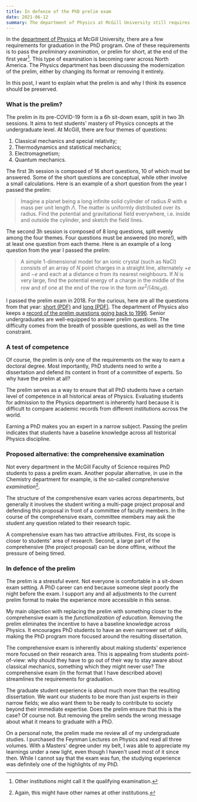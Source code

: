 ```yaml
---
title: In defence of the PhD prelim exam
date: 2021-06-12
summary: The department of Physics at McGill University still requires PhD students to pass the old-school prelim exam. That may change in the near future. Here's why I think we should keep it.
---
```


In the [department of Physics](http://www.physics.mcgill.ca) at McGill University, there are a few requirements for graduation in the PhD program. One of these requirements is to pass the *preliminary examination*, or prelim for short, at the end of the first year[^quals]. This type of examination is becoming rarer across North America. The Physics department has been discussing the modernization of the prelim, either by changing its format or removing it entirely.

In this post, I want to explain what the prelim is and why I think its essence should be preserved.

[^quals]: Other institutions might call it the qualifying examination.

### What is the prelim?

The prelim in its pre-COVID-19 form is a 6h sit-down exam, split in two 3h sessions. It aims to test students' mastery of Physics concepts at the undergraduate level. At McGill, there are four themes of questions:

1. Classical mechanics and special relativity;
2. Thermodynamics and statistical mechanics;
3. Electromagnetism;
4. Quantum mechanics.

The first 3h session is composed of 16 short questions, 10 of which must be answered. Some of the short questions are conceptual, while other involve a small calculations. Here is an example of a short question from the year I passed the prelim:

> Imagine a planet being a long infinite solid cylinder of radius $R$ with a mass per unit length $\Lambda$. The matter is uniformly distributed over its radius. Find the potential and gravitational field everywhere, i.e. inside and outside the cylinder, and sketch the field lines.

The second 3h session is composed of 8 long questions, split evenly among the four themes. Four questions must be answered (no more!), with at least one question from each theme. Here is an example of a long question from the year I passed the prelim:

> A simple 1-dimensional model for an ionic crystal (such as NaCl) consists of an array of $N$ point charges in a straight line, alternately $+e$ and $−e$ and each at a distance $a$ from its nearest neighbours. If $N$ is very large, find the potential energy of a charge in the middle of the row and of one at the end of the row in the form $\alpha e^2/(4\pi \epsilon_0 a)$.

I passed the prelim exam in 2018. For the curious, here are all the questions from that year: [short (PDF)](/files/prelim/prelim-short-2018.pdf) and [long (PDF)](/files/prelim/prelim-long-2018.pdf). The department of Physics also keeps a [record of the prelim questions going back to 1996](http://www.physics.mcgill.ca/grads/prelim/). Senior undergraduates are well-equipped to answer prelim questions. The difficulty comes from the breath of possible questions, as well as the time constraint. 

### A test of competence

Of course, the prelim is only one of the requirements on the way to earn a doctoral degree. Most importantly, PhD students need to write a dissertation and defend its content in front of a committee of experts. So why have the prelim at all? 

The prelim serves as a way to ensure that all PhD students have a certain level of competence in all historical areas of Physics. Evaluating students for admission to the Physics department is inherently hard because it is difficult to compare academic records from different institutions across the world. 

Earning a PhD makes you an expert in a narrow subject. Passing the prelim indicates that students have a baseline knowledge across all historical Physics discipline.

### Proposed alternative: the comprehensive examination

Not every department in the McGill Faculty of Science requires PhD students to pass a prelim exam. Another popular alternative, in use in the Chemistry department for example, is the so-called *comprehensive examination*[^comp].

[^comp]: Again, this might have other names at other institutions. 

The structure of the comprehensive exam varies across departments, but generally it involves the student writing a multi-page project proposal and defending this proposal in front of a committee of faculty members. In the course of the comprehensive exam, committee members may ask the student any question related to their research topic.

A comprehensive exam has two attractive attributes. First, its scope is closer to students' area of research. Second, a large part of the comprehensive (the project proposal) can be done offline, without the pressure of being timed.

### In defence of the prelim

The prelim is a stressful event. Not everyone is comfortable in a sit-down exam setting. A PhD career can end because someone slept poorly the night before the exam. I support any and all adjustments to the current prelim format to make the experience more accessible in this sense.

My main objection with replacing the prelim with something closer to the comprehensive exam is the *functionalization of education*. Removing the prelim eliminates the incentive to have a baseline knowledge across Physics. It encourages PhD students to have an even narrower set of skills, making the PhD program more focused around the resulting dissertation. 

The comprehensive exam is inherently about making students' experience more focused on their research area. This is appealing from students point-of-view: why should they have to go out of their way to stay aware about classical mechanics, something which they might never use? The comprehensive exam (in the format that I have described above) streamlines the requirements for graduation.

The graduate student experience is about much more than the resulting dissertation. We want our students to be more than just experts in their narrow fields; we also want them to be ready to contribute to society beyond their immediate expertise. Does the prelim ensure that this is the case? Of course not. But removing the prelim sends the wrong message about what it means to graduate with a PhD. 

On a personal note, the prelim made me review all of my undergraduate studies. I purchased the Feynman Lectures on Physics and read all three volumes. With a Masters' degree under my belt, I was able to appreciate my learnings under a new light, even though I haven't used most of it since then. While I cannot say that the exam was fun, the studying experience was definitely one of the highlights of my PhD.